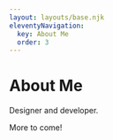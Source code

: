 ```yaml
---
layout: layouts/base.njk
eleventyNavigation:
  key: About Me
  order: 3
---
```

# About Me

Designer and developer. 

More to come!
